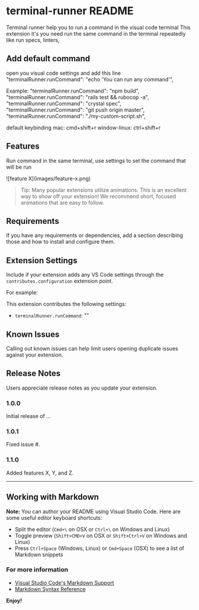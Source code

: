# terminal-runner README

Terminal runner help you to run a command in the visual code terminal
This extension it's you need run the same command in the terminal repeatedly like run specs, linters,

## Add default command
open you visual code settings and add this line
"terminalRunner.runCommand": "echo 'You can run any command'",

Example:
"terminalRunner.runCommand": "npm build",
"terminalRunner.runCommand": "rails test && rubocop -a",
"terminalRunner.runCommand": "crystal spec",
"terminalRunner.runCommand": "git push origin master",
"terminalRunner.runCommand": "./my-custom-script.sh",

default keybinding
mac: cmd+shift+r
window-linux: ctrl+shift+r

## Features
Run command in the same terminal, use settings to set the command that will be run


\!\[feature X\]\(images/feature-x.png\)

> Tip: Many popular extensions utilize animations. This is an excellent way to show off your extension! We recommend short, focused animations that are easy to follow.

## Requirements

If you have any requirements or dependencies, add a section describing those and how to install and configure them.

## Extension Settings

Include if your extension adds any VS Code settings through the `contributes.configuration` extension point.

For example:

This extension contributes the following settings:

* `terminalRunner.runCommand`: ""

## Known Issues

Calling out known issues can help limit users opening duplicate issues against your extension.

## Release Notes

Users appreciate release notes as you update your extension.

### 1.0.0

Initial release of ...

### 1.0.1

Fixed issue #.

### 1.1.0

Added features X, Y, and Z.

-----------------------------------------------------------------------------------------------------------

## Working with Markdown

**Note:** You can author your README using Visual Studio Code.  Here are some useful editor keyboard shortcuts:

* Split the editor (`Cmd+\` on OSX or `Ctrl+\` on Windows and Linux)
* Toggle preview (`Shift+CMD+V` on OSX or `Shift+Ctrl+V` on Windows and Linux)
* Press `Ctrl+Space` (Windows, Linux) or `Cmd+Space` (OSX) to see a list of Markdown snippets

### For more information

* [Visual Studio Code's Markdown Support](http://code.visualstudio.com/docs/languages/markdown)
* [Markdown Syntax Reference](https://help.github.com/articles/markdown-basics/)

**Enjoy!**